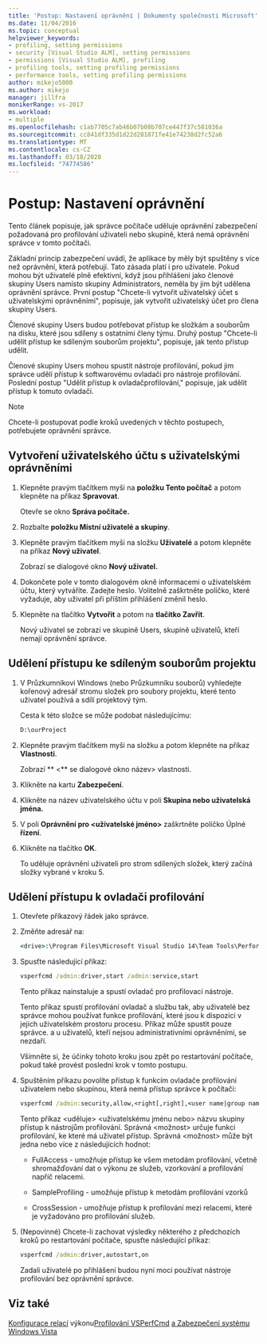 ```yaml
---
title: 'Postup: Nastavení oprávnění | Dokumenty společnosti Microsoft'
ms.date: 11/04/2016
ms.topic: conceptual
helpviewer_keywords:
- profiling, setting permissions
- security [Visual Studio ALM], setting permissions
- permissions [Visual Studio ALM], profiling
- profiling tools, setting profiling permissions
- performance tools, setting profiling permissions
author: mikejo5000
ms.author: mikejo
manager: jillfra
monikerRange: vs-2017
ms.workload:
- multiple
ms.openlocfilehash: c1ab7705c7ab46b07b08b707ce447f37c581036a
ms.sourcegitcommit: cc841df335d1d22d281871fe41e74238d2fc52a6
ms.translationtype: MT
ms.contentlocale: cs-CZ
ms.lasthandoff: 03/18/2020
ms.locfileid: "74774586"
---
```

# <a name="how-to-set-permissions"></a>Postup: Nastavení oprávnění

Tento článek popisuje, jak správce počítače uděluje oprávnění zabezpečení požadovaná pro profilování uživateli nebo skupině, která nemá oprávnění správce v tomto počítači.

Základní princip zabezpečení uvádí, že aplikace by měly být spuštěny s více než oprávnění, která potřebují. Tato zásada platí i pro uživatele. Pokud mohou být uživatelé plně efektivní, když jsou přihlášeni jako členové skupiny Users namísto skupiny Administrators, neměla by jim být udělena oprávnění správce. První postup "Chcete-li vytvořit uživatelský účet s uživatelskými oprávněními", popisuje, jak vytvořit uživatelský účet pro člena skupiny Users.

Členové skupiny Users budou potřebovat přístup ke složkám a souborům na disku, které jsou sdíleny s ostatními členy týmu. Druhý postup "Chcete-li udělit přístup ke sdíleným souborům projektu", popisuje, jak tento přístup udělit.

Členové skupiny Users mohou spustit nástroje profilování, pokud jim správce udělí přístup k softwarovému ovladači pro nástroje profilování. Poslední postup "Udělit přístup k ovladačprofilování," popisuje, jak udělit přístup k tomuto ovladači.

> [!NOTE]
> Chcete-li postupovat podle kroků uvedených v těchto postupech, potřebujete oprávnění správce.

## <a name="to-create-a-user-account-that-has-user-permissions"></a>Vytvoření uživatelského účtu s uživatelskými oprávněními

1. Klepněte pravým tlačítkem myši na **položku Tento počítač** a potom klepněte na příkaz **Spravovat**.

     Otevře se okno **Správa počítače.**

2. Rozbalte **položku Místní uživatelé a skupiny**.

3. Klepněte pravým tlačítkem myši na složku **Uživatelé** a potom klepněte na příkaz **Nový uživatel**.

     Zobrazí se dialogové okno **Nový uživatel.**

4. Dokončete pole v tomto dialogovém okně informacemi o uživatelském účtu, který vytváříte. Zadejte heslo. Volitelně zaškrtněte políčko, které vyžaduje, aby uživatel při příštím přihlášení změnil heslo.

5. Klepněte na tlačítko **Vytvořit** a potom na **tlačítko Zavřít**.

     Nový uživatel se zobrazí ve skupině Users, skupině uživatelů, kteří nemají oprávnění správce.

## <a name="to-grant-access-to-shared-project-files"></a>Udělení přístupu ke sdíleným souborům projektu

1. V Průzkumníkovi Windows (nebo Průzkumníku souborů) vyhledejte kořenový adresář stromu složek pro soubory projektu, které tento uživatel používá a sdílí projektový tým.

     Cesta k této složce se může podobat následujícímu:

    ```cmd
    D:\ourProject
    ```

2. Klepněte pravým tlačítkem myši na složku a potom klepněte na příkaz **Vlastnosti**.

     Zobrazí ** \<** se dialogové okno název> vlastnosti.

3. Klikněte na kartu **Zabezpečení**.

4. Klikněte na název uživatelského účtu v poli **Skupina nebo uživatelská jména.**

5. V poli **Oprávnění pro \<uživatelské jméno>** zaškrtněte políčko Úplné **řízení**.

6. Klikněte na tlačítko **OK**.

     To uděluje oprávnění uživateli pro strom sdílených složek, který začíná složky vybrané v kroku 5.

## <a name="to-grant-access-to-the-profiling-driver"></a>Udělení přístupu k ovladači profilování

1. Otevřete příkazový řádek jako správce.

2. Změňte adresář na:

    ```cmd
    <drive>:\Program Files\Microsoft Visual Studio 14\Team Tools\Performance Tools
    ```

3. Spusťte následující příkaz:

    ```cmd
    vsperfcmd /admin:driver,start /admin:service,start
    ```

     Tento příkaz nainstaluje a spustí ovladač pro profilovací nástroje.

     Tento příkaz spustí profilování ovladač a službu tak, aby uživatelé bez správce mohou používat funkce profilování, které jsou k dispozici v jejich uživatelském prostoru procesu. Příkaz může spustit pouze správce. a u uživatelů, kteří nejsou administrativními oprávněními, se nezdaří.

     Všimněte si, že účinky tohoto kroku jsou zpět po restartování počítače, pokud také provést poslední krok v tomto postupu.

4. Spuštěním příkazu povolíte přístup k funkcím ovladače profilování uživatelem nebo skupinou, která nemá přístup správce k počítači:

    ```cmd
    vsperfcmd /admin:security,allow,<right[,right],<user name|group name>
    ```

     Tento příkaz \<uděluje> \<uživatelskému jménu nebo> názvu skupiny přístup k nástrojům profilování. Správná \<možnost> určuje funkci profilování, ke které má uživatel přístup. Správná \<možnost> může být jedna nebo více z následujících hodnot:

    - FullAccess - umožňuje přístup ke všem metodám profilování, včetně shromažďování dat o výkonu ze služeb, vzorkování a profilování napříč relacemi.

    - SampleProfiling - umožňuje přístup k metodám profilování vzorků

    - CrossSession - umožňuje přístup k profilování mezi relacemi, které je vyžadováno pro profilování služeb.

5. (Nepovinné) Chcete-li zachovat výsledky některého z předchozích kroků po restartování počítače, spusťte následující příkaz:

    ```cmd
    vsperfcmd /admin:driver,autostart,on
    ```

   Zadali uživatelé po přihlášení budou nyní moci používat nástroje profilování bez oprávnění správce.

## <a name="see-also"></a>Viz také

[Konfigurace relací](../profiling/configuring-performance-sessions.md)
výkonu[Profilování VSPerfCmd](../profiling/vsperfcmd.md)
[a Zabezpečení systému Windows Vista](../profiling/profiling-and-windows-vista-security.md)
